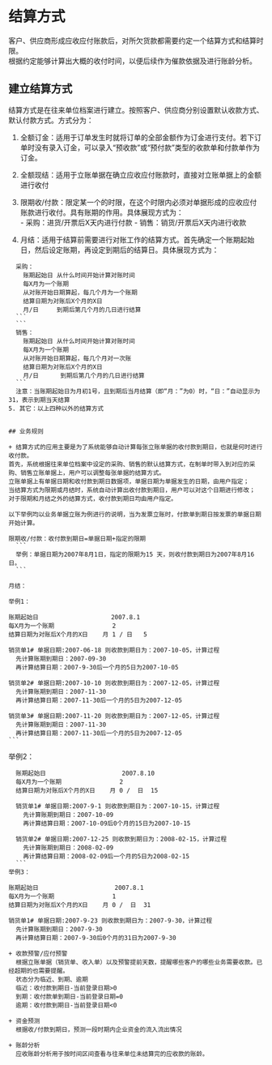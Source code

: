 # 结算方式

客户、供应商形成应收应付账款后，对所欠货款都需要约定一个结算方式和结算时限。  
根据约定能够计算出大概的收付时间，以便后续作为催款依据及进行账龄分析。  

## 建立结算方式

  结算方式是在往来单位档案进行建立。按照客户、供应商分别设置默认收款方式、默认付款方式。方式分为：  
  1. 全额订金：适用于订单发生时就将订单的全部金额作为订金进行支付。若下订单时没有录入订金，可以录入“预收款”或“预付款”类型的收款单和付款单作为订金。
  2. 全额现结：适用于立账单据在确立应收应付账款时，直接对立账单据上的金额进行收付  
  3. 限期收/付款：限定某一个的时限，在这个时限内必须对单据形成的应收应付账款进行收付。具有账期的作用。具体展现方式为：  
    - 采购：进货/开票后X天内进行付款
    - 销售：销货/开票后X天内进行收款  

  4. 月结：适用于结算前需要进行对账工作的结算方式。首先确定一个账期起始日，然后设定账期，再设定到期后的结算日。具体展现方式为：  
  ```
    采购：  
      账期起始日	从什么时间开始计算对账时间  
      每X月为一个账期  
      从对账开始日期算起，每几个月为一个账期  
      结算日期为对账后X个月的X日  
      月/日     到期后第几个月的几日进行结算  
    ```
    ```
    销售：   
      账期起始日	从什么时间开始计算对账时间  
      每X月为一个账期  
      从对账开始日期算起，每几个月对一次账  
      结算日期为对账后X个月的X日  
      月/日      到期后第几个月的几日进行结算  
    ```
    注意：当账期起始日为月初1号，且到期后当月结算（即“月：”为0）时，“日：”自动显示为31，表示到期当天结算  
  5. 其它：以上四种以外的结算方式  


## 业务规则

+ 结算方式的应用主要是为了系统能够自动计算每张立账单据的收付款到期日，也就是何时进行收付款。  
  首先，系统根据往来单位档案中设定的采购、销售的默认结算方式，在制单时带入到对应的采购、销售立账单据上，用户可以调整每张单据的结算方式。    
  立账单据上有单据日期和收付款到期日数据项，单据日期为单据发生的日期，由用户指定；  
  当结算方式为限期或月结时，系统自动计算出收付款到期日，用户可以对这个日期进行修改；  
  对于限期和月结之外的结算方式，收付款到期日均由用户指定。  

  以下举例均以业务单据立账为例进行的说明，当为发票立账时，付款单到期日按发票的单据日期开始计算。  

  限期收/付款：收付款到期日=单据日期+指定的限期  
    ```
    举例：单据日期为2007年8月1日，指定的限期为15 天，则收付款到期日为2007年8月16日。
    ```

  月结：  

  举例1：
  ```
    账期起始日	                 2007.8.1  
    每X月为一个账期	            2  
    结算日期为对账后X个月的X日    月	1 / 日	5  

    销货单1# 单据日期:2007-06-18 则收款到期日为：2007-10-05，计算过程
      先计算账期到期日：2007-09-30  
      再计算结算日期：2007-9-30后一个月的5日为2007-10-05  

    销货单2# 单据日期:2007-10-10 则收款到期日为：2007-12-05，计算过程  
      先计算账期到期日：2007-11-30  
      再计算结算日期：2007-11-30后一个月的5日为2007-12-05  

    销货单3# 单据日期:2007-11-20 则收款到期日为：2007-12-05，计算过程  
      先计算账期到期日：2007-11-30  
      再计算结算日期：2007-11-30后一个月的5日为2007-12-05  
    ```
  举例2：
  ```
    账期起始日	                  2007.8.10  
    每X月为一个账期	            2  
    结算日期为对账后X个月的X日    月	0 /  日	15  

    销货单1# 单据日期:2007-9-1 则收款到期日为：2007-10-15，计算过程  
      先计算账期到期日：2007-10-09  
      再计算结算日期：2007-10-09后0个月的15日为2007-10-15  

    销货单2# 单据日期:2007-12-25 则收款到期日为：2008-02-15，计算过程  
      先计算账期到期日：2008-02-09  
      再计算结算日期：2008-02-09后一个月的5日为2008-02-15  
    ```  
  举例3：
  ```  
    账期起始日	                  2007.8.1  
    每X月为一个账期	            1  
    结算日期为对账后X个月的X日    月	0 /  日	31  

    销货单1# 单据日期:2007-9-23 则收款到期日为：2007-9-30，计算过程  
      先计算账期到期日：2007-9-30  
      再计算结算日期：2007-9-30后0个月的31日为2007-9-30  
```
+ 收款预警/应付预警  
  根据立账单据（销货单、收入单）以及预警提前天数，提醒哪些客户的哪些业务需要收款。已经超期的也需要提醒。  
  状态分为临近、到期、逾期  
  临近：收付款到期日-当前登录日期>0  
  到期：收付款单到期日-当前登录日期=0  
  逾期：收付款到期日-当前登录日期<0  

+ 资金预测  
  根据收/付款到期日，预测一段时期内企业资金的流入流出情况  

+ 账龄分析  
  应收账龄分析用于按时间区间查看与往来单位未结算完的应收款的账龄。  

